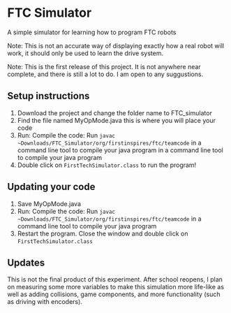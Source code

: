 # FTC Simulator
 A simple simulator for learning how to program FTC robots
 
Note: This is not an accurate way of displaying exactly how a real robot will work, it should only be used to learn the drive system.

Note: This is the first release of this project. It is not anywhere near complete, and there is still a lot to do. I am open to any suggustions.

## Setup instructions
1. Download the project and change the folder name to FTC_simulator
2. Find the file named MyOpMode.java this is where you will place your code
3. Run: Compile the code: Run `javac ~Downloads/FTC_Simulator/org/firstinspires/ftc/teamcode` in a command line tool to compile your java program
in a command line tool to compile your java program
4. Double click on `FirstTechSimulator.class` to run the program!

## Updating your code
1. Save MyOpMode.java
2. Run: Compile the code: Run `javac ~Downloads/FTC_Simulator/org/firstinspires/ftc/teamcode` in a command line tool to compile your java program
3. Restart the program. Close the window and double click on `FirstTechSimulator.class`

## Updates
This is not the final product of this experiment. After school reopens, I plan on measuring some more variables to make this simulation more life-like as well as adding collisions, game components, and more functionality (such as driving with encoders).
